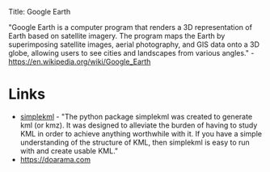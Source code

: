 Title: Google Earth

"Google Earth is a computer program that renders a 3D representation of Earth based on satellite imagery. The program maps the Earth by superimposing satellite images, aerial photography, and GIS data onto a 3D globe, allowing users to see cities and landscapes from various angles." - <https://en.wikipedia.org/wiki/Google_Earth>

# Links

- [simplekml](https://simplekml.readthedocs.io/en/latest/) - "The python package simplekml was created to generate kml (or kmz). It was designed to alleviate the burden of having to study KML in order to achieve anything worthwhile with it. If you have a simple understanding of the structure of KML, then simplekml is easy to run with and create usable KML."
- <https://doarama.com>
